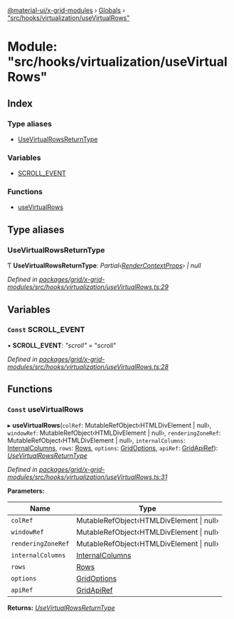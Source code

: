 [@material-ui/x-grid-modules](../README.md) › [Globals](../globals.md) › ["src/hooks/virtualization/useVirtualRows"](_src_hooks_virtualization_usevirtualrows_.md)

# Module: "src/hooks/virtualization/useVirtualRows"

## Index

### Type aliases

* [UseVirtualRowsReturnType](_src_hooks_virtualization_usevirtualrows_.md#usevirtualrowsreturntype)

### Variables

* [SCROLL_EVENT](_src_hooks_virtualization_usevirtualrows_.md#const-scroll_event)

### Functions

* [useVirtualRows](_src_hooks_virtualization_usevirtualrows_.md#const-usevirtualrows)

## Type aliases

###  UseVirtualRowsReturnType

Ƭ **UseVirtualRowsReturnType**: *Partial‹[RenderContextProps](_src_models_rendercontextprops_.md#rendercontextprops)› | null*

*Defined in [packages/grid/x-grid-modules/src/hooks/virtualization/useVirtualRows.ts:29](https://github.com/mui-org/material-ui-x/blob/a679779/packages/grid/x-grid-modules/src/hooks/virtualization/useVirtualRows.ts#L29)*

## Variables

### `Const` SCROLL_EVENT

• **SCROLL_EVENT**: *"scroll"* = "scroll"

*Defined in [packages/grid/x-grid-modules/src/hooks/virtualization/useVirtualRows.ts:28](https://github.com/mui-org/material-ui-x/blob/a679779/packages/grid/x-grid-modules/src/hooks/virtualization/useVirtualRows.ts#L28)*

## Functions

### `Const` useVirtualRows

▸ **useVirtualRows**(`colRef`: MutableRefObject‹HTMLDivElement | null›, `windowRef`: MutableRefObject‹HTMLDivElement | null›, `renderingZoneRef`: MutableRefObject‹HTMLDivElement | null›, `internalColumns`: [InternalColumns](../interfaces/_src_models_coldef_coldef_.internalcolumns.md), `rows`: [Rows](_src_models_rows_.md#rows), `options`: [GridOptions](../interfaces/_src_models_gridoptions_.gridoptions.md), `apiRef`: [GridApiRef](_src_models_gridapiref_.md#gridapiref)): *[UseVirtualRowsReturnType](_src_hooks_virtualization_usevirtualrows_.md#usevirtualrowsreturntype)*

*Defined in [packages/grid/x-grid-modules/src/hooks/virtualization/useVirtualRows.ts:31](https://github.com/mui-org/material-ui-x/blob/a679779/packages/grid/x-grid-modules/src/hooks/virtualization/useVirtualRows.ts#L31)*

**Parameters:**

Name | Type |
------ | ------ |
`colRef` | MutableRefObject‹HTMLDivElement &#124; null› |
`windowRef` | MutableRefObject‹HTMLDivElement &#124; null› |
`renderingZoneRef` | MutableRefObject‹HTMLDivElement &#124; null› |
`internalColumns` | [InternalColumns](../interfaces/_src_models_coldef_coldef_.internalcolumns.md) |
`rows` | [Rows](_src_models_rows_.md#rows) |
`options` | [GridOptions](../interfaces/_src_models_gridoptions_.gridoptions.md) |
`apiRef` | [GridApiRef](_src_models_gridapiref_.md#gridapiref) |

**Returns:** *[UseVirtualRowsReturnType](_src_hooks_virtualization_usevirtualrows_.md#usevirtualrowsreturntype)*
